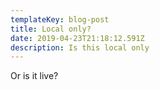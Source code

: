 ```yaml
---
templateKey: blog-post
title: Local only?
date: 2019-04-23T21:18:12.591Z
description: Is this local only
---
```

Or is it live?
